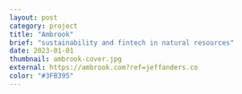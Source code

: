 ```yaml
---
layout: post
category: project
title: "Ambrook"
brief: "sustainability and fintech in natural resources"
date: 2023-01-01
thumbnail: ambrook-cover.jpg
external: https://ambrook.com?ref=jeffanders.co
color: "#3FB395"
---
```

